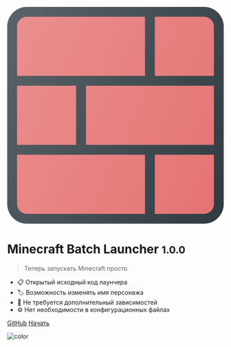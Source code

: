 ![logo](_media/logo.svg ':size=10%')

# Minecraft Batch Launcher <small>1.0.0</small>

> Теперь запускать Minecraft просто

* 📋 Открытый исходный код лаунчера
* 🏷️ Возможность изменять имя персонажа
* 🧰 Не требуется дополнительный зависимостей
* ⚙️ Нет необходимости в конфигурационных файлах

[GitHub](https://github.com/iiiypuk/minecraft-launcher/)
[Начать](/index.html#/readme)

![color](#F8F8F8)
